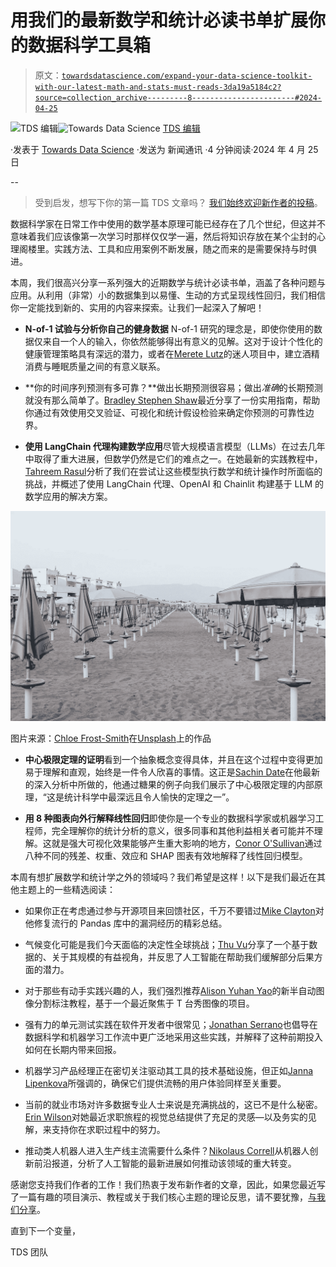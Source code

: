 # 用我们的最新数学和统计必读书单扩展你的数据科学工具箱

> 原文：[`towardsdatascience.com/expand-your-data-science-toolkit-with-our-latest-math-and-stats-must-reads-3da19a5184c2?source=collection_archive---------8-----------------------#2024-04-25`](https://towardsdatascience.com/expand-your-data-science-toolkit-with-our-latest-math-and-stats-must-reads-3da19a5184c2?source=collection_archive---------8-----------------------#2024-04-25)

[](https://towardsdatascience.medium.com/?source=post_page---byline--3da19a5184c2--------------------------------)![TDS 编辑](https://towardsdatascience.medium.com/?source=post_page---byline--3da19a5184c2--------------------------------)[](https://towardsdatascience.com/?source=post_page---byline--3da19a5184c2--------------------------------)![Towards Data Science](https://towardsdatascience.com/?source=post_page---byline--3da19a5184c2--------------------------------) [TDS 编辑](https://towardsdatascience.medium.com/?source=post_page---byline--3da19a5184c2--------------------------------)

·发表于 [Towards Data Science](https://towardsdatascience.com/?source=post_page---byline--3da19a5184c2--------------------------------) ·发送为 新闻通讯 ·4 分钟阅读·2024 年 4 月 25 日

--

> 受到启发，想写下你的第一篇 TDS 文章吗？ [我们始终欢迎新作者的投稿](http://bit.ly/write-for-tds)。

数据科学家在日常工作中使用的数学基本原理可能已经存在了几个世纪，但这并不意味着我们应该像第一次学习时那样仅仅学一遍，然后将知识存放在某个尘封的心理阁楼里。实践方法、工具和应用案例不断发展，随之而来的是需要保持与时俱进。

本周，我们很高兴分享一系列强大的近期数学与统计必读书单，涵盖了各种问题与应用。从利用（非常）小的数据集到以易懂、生动的方式呈现线性回归，我们相信你一定能找到新的、实用的内容来探索。让我们一起深入了解吧！

+   **N-of-1 试验与分析你自己的健身数据** N-of-1 研究的理念是，即使你使用的数据仅来自一个人的输入，你依然能够得出有意义的见解。这对于设计个性化的健康管理策略具有深远的潜力，或者在[Merete Lutz](https://medium.com/u/74e172eb9747?source=post_page---user_mention--3da19a5184c2--------------------------------)的迷人项目中，建立酒精消费与睡眠质量之间的有意义联系。

+   **你的时间序列预测有多可靠？**做出长期预测很容易；做出*准确*的长期预测就没有那么简单了。[Bradley Stephen Shaw](https://medium.com/u/c5cd0a58b5ae?source=post_page---user_mention--3da19a5184c2--------------------------------)最近分享了一份实用指南，帮助你通过有效使用交叉验证、可视化和统计假设检验来确定你预测的可靠性边界。

+   **使用 LangChain 代理构建数学应用**尽管大规模语言模型（LLMs）在过去几年中取得了重大进展，但数学仍然是它们的难点之一。在她最新的实践教程中，[Tahreem Rasul](https://medium.com/u/795f7e79f0ce?source=post_page---user_mention--3da19a5184c2--------------------------------)分析了我们在尝试让这些模型执行数学和统计操作时所面临的挑战，并概述了使用 LangChain 代理、OpenAI 和 Chainlit 构建基于 LLM 的数学应用的解决方案。

![](img/863a65a65f0698b34fd1d92f77b90df6.png)

图片来源：[Chloe Frost-Smith](https://unsplash.com/@chloefrostsmith?utm_source=medium&utm_medium=referral)在[Unsplash](https://unsplash.com/?utm_source=medium&utm_medium=referral)上的作品

+   **中心极限定理的证明**看到一个抽象概念变得具体，并且在这个过程中变得更加易于理解和直观，始终是一件令人欣喜的事情。这正是[Sachin Date](https://medium.com/u/b75b5b1730f3?source=post_page---user_mention--3da19a5184c2--------------------------------)在他最新的深入分析中所做的，他通过糖果的例子向我们展示了中心极限定理的内部原理，“这是统计科学中最深远且令人愉快的定理之一”。

+   **用 8 种图表向外行解释线性回归**即使你是一个专业的数据科学家或机器学习工程师，完全理解你的统计分析的意义，很多同事和其他利益相关者可能并不理解。这就是强大可视化效果能够产生重大影响的地方，[Conor O'Sullivan](https://medium.com/u/4ae48256fb37?source=post_page---user_mention--3da19a5184c2--------------------------------)通过八种不同的残差、权重、效应和 SHAP 图表有效地解释了线性回归模型。

本周有想扩展数学和统计学之外的领域吗？我们希望是这样！以下是我们最近在其他主题上的一些精选阅读：

+   如果你正在考虑通过参与开源项目来回馈社区，千万不要错过[Mike Clayton](https://medium.com/u/51dce1c5bc03?source=post_page---user_mention--3da19a5184c2--------------------------------)对他修复流行的 Pandas 库中的漏洞经历的精彩总结。

+   气候变化可能是我们今天面临的决定性全球挑战；[Thu Vu](https://medium.com/u/4336ed7a3103?source=post_page---user_mention--3da19a5184c2--------------------------------)分享了一个基于数据的、关于其规模的有益视角，并反思了人工智能在帮助我们缓解部分后果方面的潜力。

+   对于那些有动手实践兴趣的人，我们强烈推荐[Alison Yuhan Yao](https://medium.com/u/17016fd04e22?source=post_page---user_mention--3da19a5184c2--------------------------------)的新半自动图像分割标注教程，基于一个最近聚焦于 T 台秀图像的项目。

+   强有力的单元测试实践在软件开发者中很常见；[Jonathan Serrano](https://medium.com/u/39ea12aed0f7?source=post_page---user_mention--3da19a5184c2--------------------------------)也倡导在数据科学和机器学习工作流中更广泛地采用这些实践，并解释了这种前期投入如何在长期内带来回报。

+   机器学习产品经理正在密切关注驱动其工具的技术基础设施，但正如[Janna Lipenkova](https://medium.com/u/f215f8e427a2?source=post_page---user_mention--3da19a5184c2--------------------------------)所强调的，确保它们提供流畅的用户体验同样至关重要。

+   当前的就业市场对许多数据专业人士来说是充满挑战的，这已不是什么秘密。[Erin Wilson](https://medium.com/u/2731740fa444?source=post_page---user_mention--3da19a5184c2--------------------------------)对她最近求职旅程的视觉总结提供了充足的灵感—以及务实的见解，来支持你在求职过程中的努力。

+   推动类人机器人进入生产线主流需要什么条件？[Nikolaus Correll](https://medium.com/u/8624c420e311?source=post_page---user_mention--3da19a5184c2--------------------------------)从机器人创新前沿报道，分析了人工智能的最新进展如何推动该领域的重大转变。

感谢您支持我们作者的工作！我们热衷于发布新作者的文章，因此，如果您最近写了一篇有趣的项目演示、教程或关于我们核心主题的理论反思，请不要犹豫，[与我们分享](http://bit.ly/write-for-tds)。

直到下一个变量，

TDS 团队
